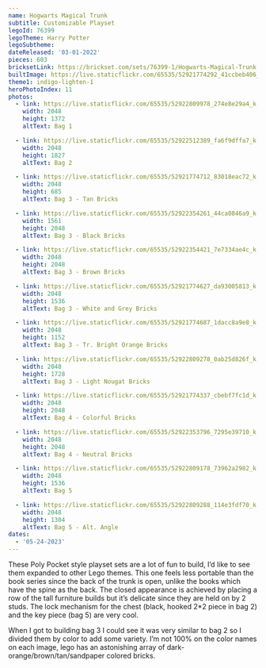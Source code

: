 ```yaml
---
name: Hogwarts Magical Trunk
subtitle: Customizable Playset
legoId: 76399
legoTheme: Harry Potter
legoSubtheme:
dateReleased: '03-01-2022'
pieces: 603
bricksetLink: https://brickset.com/sets/76399-1/Hogwarts-Magical-Trunk
builtImage: https://live.staticflickr.com/65535/52921774292_41ccbeb406_k.jpg
theme1: indigo-lighten-1
heroPhotoIndex: 11
photos:
  - link: https://live.staticflickr.com/65535/52922809978_274e8e29a4_k.jpg
    width: 2048
    height: 1372
    altText: Bag 1

  - link: https://live.staticflickr.com/65535/52922512389_fa6f9dffa7_k.jpg
    width: 2048
    height: 1827
    altText: Bag 2

  - link: https://live.staticflickr.com/65535/52921774712_83018eac72_k.jpg
    width: 2048
    height: 685
    altText: Bag 3 - Tan Bricks

  - link: https://live.staticflickr.com/65535/52922354261_44ca0846a9_k.jpg
    width: 1561
    height: 2048
    altText: Bag 3 - Black Bricks

  - link: https://live.staticflickr.com/65535/52922354421_7e7334ae4c_k.jpg
    width: 2048
    height: 2048
    altText: Bag 3 - Brown Bricks

  - link: https://live.staticflickr.com/65535/52921774627_da93005813_k.jpg
    width: 2048
    height: 1536
    altText: Bag 3 - White and Grey Bricks

  - link: https://live.staticflickr.com/65535/52921774687_1dacc8a9e8_k.jpg
    width: 2048
    height: 1152
    altText: Bag 3 - Tr. Bright Orange Bricks

  - link: https://live.staticflickr.com/65535/52922809278_0ab25d826f_k.jpg
    width: 2048
    height: 1728
    altText: Bag 3 - Light Nougat Bricks

  - link: https://live.staticflickr.com/65535/52921774337_cbebf7fc1d_k.jpg
    width: 2048
    height: 2048
    altText: Bag 4 - Colorful Bricks

  - link: https://live.staticflickr.com/65535/52922353796_7295e39710_k.jpg
    width: 2048
    height: 2048
    altText: Bag 4 - Neutral Bricks

  - link: https://live.staticflickr.com/65535/52922809178_73962a2982_k.jpg
    width: 2048
    height: 1536
    altText: Bag 5

  - link: https://live.staticflickr.com/65535/52922809288_114e3fdf70_k.jpg
    width: 2048
    height: 1304
    altText: Bag 5 - Alt. Angle
dates:
  - '05-24-2023'
---
```


These Poly Pocket style playset sets are a lot of fun to build,
I’d like to see them expanded to other Lego themes.
This one feels less portable than the book series since the back of the trunk is open,
unlike the books which have the spine as the back.
The closed appearance is achieved by placing a row of the tall furniture builds
but it’s delicate since they are held on by 2 studs.
The lock mechanism for the chest (black, hooked 2*2 piece in bag 2) and the key piece (bag 5) are very cool.

When I got to building bag 3 I could see it was very similar to bag 2 so I divided them by color to add some variety.
I’m not 100% on the color names on each image, lego has an astonishing array of dark-orange/brown/tan/sandpaper colored bricks.
